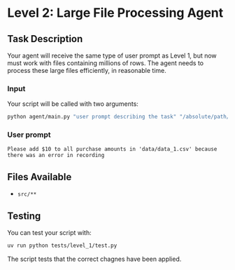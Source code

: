 # Level 2: Large File Processing Agent

## Task Description
Your agent will receive the same type of user prompt as Level 1, but now must work with files containing millions of rows. The agent needs to process these large files efficiently, in reasonable time.

### Input
Your script will be called with two arguments:
```bash
python agent/main.py "user prompt describing the task" "/absolute/path/to/working/directory"
```

### User prompt
```
Please add $10 to all purchase amounts in 'data/data_1.csv' because there was an error in recording
```

## Files Available
- `src/**`

## Testing
You can test your script with:
```bash
uv run python tests/level_1/test.py
```

The script tests that the correct chagnes have been applied.